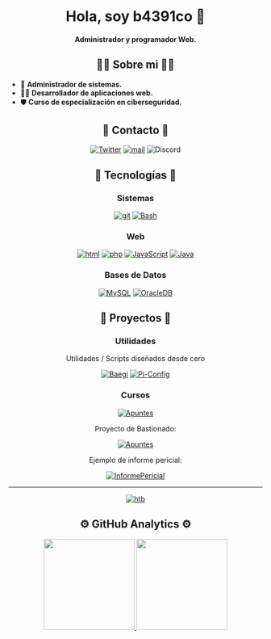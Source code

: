 <div align="center">
<h1 align="center">Hola, soy b4391co 👋</h1>
<h4>Administrador y programador Web.</h4>
</div>

<h2 align="center">🙎‍♂️ Sobre mi 🙎‍♂️</h2>

- 🔧 **Administrador de sistemas.**
- :technologist: **Desarrollador de aplicaciones web.**
- 🛡 **Curso de especialización en ciberseguridad.**

<h2 align="center">📩 Contacto 📩</h2>

<div align="center">

[![Twitter](https://img.shields.io/badge/X-b4391co-blue?style=for-the-badge&logo=X&logoColor=white&labelColor=101010)](https://twitter.com/b4391co)
[![mail](https://img.shields.io/badge/MAIL-b4391co@proton&#46;me-blue?style=for-the-badge&logo=gmail&logoColor=white&labelColor=101010)](mailto:b4391co@proton.me)
![Discord](https://img.shields.io/badge/DISCORD-b4391co-blue?style=for-the-badge&logo=discord&logoColor=white&labelColor=101010)
</div>

<h2 align="center">🧰 Tecnologías 🧰</h2>
<div align="center">

### Sistemas

[![git](https://img.shields.io/badge/git-orange?style=for-the-badge&logo=git&logoColor=white&labelColor=101010)]()
[![Bash](https://img.shields.io/badge/Bashscript-000000?style=for-the-badge&labelColor=black)]()

### Web

[![html](https://img.shields.io/badge/html-orange?style=for-the-badge&logo=html5&logoColor=white&labelColor=101010)]()
[![php](https://img.shields.io/badge/php-blue?style=for-the-badge&logo=php&logoColor=white&labelColor=101010)]()
[![JavaScript](https://img.shields.io/badge/JavaScript-F7DF1E?style=for-the-badge&logo=javascript&logoColor=white&labelColor=101010)]()
[![Java](https://img.shields.io/badge/Java-red?style=for-the-badge&logo=java&logoColor=red)]()

### Bases de Datos
[![MySQL](https://img.shields.io/badge/MySQL-4479A1?style=for-the-badge&logo=mysql&logoColor=white&labelColor=101010)]()
[![OracleDB](https://img.shields.io/badge/OracleDB-4479A1?style=for-the-badge&logo=oracle&logoColor=white&labelColor=101010)]()
</div>

<h2 align="center">📃 Proyectos 📃</h2>

<div align="center">

### Utilidades

Utilidades / Scripts diseñados desde cero

[![Baegi](https://img.shields.io/badge/Baegi-4479A1?style=for-the-badge&logo=&logoColor=white&labelColor=101010)](https://github.com/b4391co/baegi)
[![Pi-Config](https://img.shields.io/badge/Pi_Config-red?style=for-the-badge&logo=&logoColor=white&labelColor=101010)](https://github.com/b4391co/Pi-Config)

### Cursos

[![Apuntes](https://img.shields.io/badge/DAW-yellow?style=for-the-badge&logo=&logoColor=white&labelColor=101010)](https://github.com/b4391co/Apuntes)

Proyecto de Bastionado:

[![Apuntes](https://img.shields.io/badge/Securizacion_De_Puesto_De_Trabajo-gray?style=for-the-badge&logo=&logoColor=white&labelColor=101010)](https://github.com/b4391co/Protyecto-SecurizacionPuestoTrabajo)

Ejemplo de informe pericial:

[![InformePericial](https://img.shields.io/badge/Informe_Pericial-gray?style=for-the-badge&logo=&logoColor=white&labelColor=101010)](https://github.com/b4391co/Proyecto-InformePericial)

---
[![htb](https://img.shields.io/badge/HackTheBox-b4391co-blue?style=for-the-badge&logo=hackthebox&logoColor=green&labelColor=101010)](https://app.hackthebox.com/users/1390465)
</div>

<h2 align="center">⚙️ GitHub Analytics ⚙️</h2>



<p align="center">
<a href="https://github.com/b4391co">
  <img height="180em" src="https://github-readme-stats-eight-theta.vercel.app/api?username=b4391co&show_icons=true&theme=algolia&include_all_commits=true&count_private=true"/>
  <img height="180em" src="https://github-readme-stats-eight-theta.vercel.app/api/top-langs/?username=b4391co&layout=compact&langs_count=8&theme=algolia"/>
</a>
</p>
